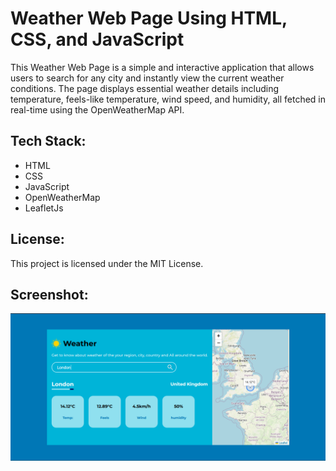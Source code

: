 # Weather Web Page Using HTML, CSS, and JavaScript

This Weather Web Page is a simple and interactive application that allows users to search for any city and instantly view the current weather conditions. The page displays essential weather details including temperature, feels-like temperature, wind speed, and humidity, all fetched in real-time using the OpenWeatherMap API.

## Tech Stack:
- HTML
- CSS
- JavaScript
- OpenWeatherMap
- LeafletJs

## License:
This project is licensed under the MIT License.

## Screenshot:

!["Project Preview"](icons/project_preview.png)